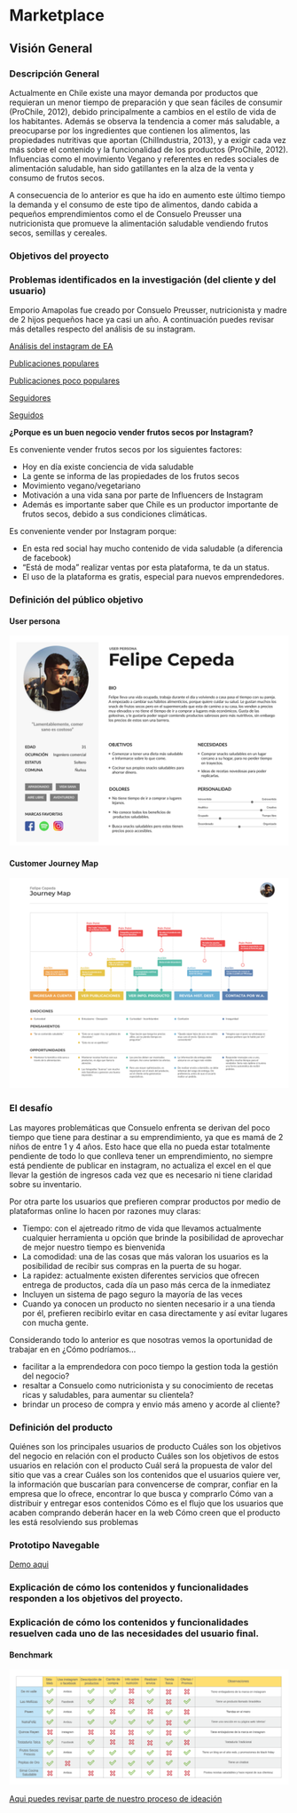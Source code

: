 # Marketplace

## Visión General

### Descripción General

Actualmente en Chile existe una mayor demanda por productos que requieran un menor tiempo de preparación y que sean fáciles de consumir (ProChile, 2012), debido principalmente a cambios en el estilo de vida de los habitantes. Además se observa la tendencia a comer más saludable, a preocuparse por los ingredientes que contienen los alimentos, las propiedades nutritivas que aportan (ChilIndustria, 2013), y a exigir cada vez más sobre el contenido y la funcionalidad de los productos (ProChile, 2012). Influencias como el movimiento Vegano y referentes en redes sociales de alimentación saludable, han sido gatillantes en la alza de la venta y consumo de frutos secos.

A consecuencia de lo anterior es que ha ido en aumento este último tiempo la demanda y el consumo de este tipo de alimentos, dando cabida a pequeños emprendimientos como el de Consuelo Preusser una nutricionista que promueve la alimentación saludable vendiendo frutos secos, semillas y cereales.

### Objetivos del proyecto



### Problemas identificados en la investigación (del cliente y del usuario)


Emporio Amapolas fue creado por Consuelo Preusser, nutricionista y madre de 2 hijos pequeños hace ya casi un año. A continuación puedes revisar más detalles respecto del análisis de su instagram.

[Análisis del instagram de EA](https://docs.google.com/document/d/1LLvDtsL75AYOwp0q8whOlEDzfArTKye1I95G9FlN4Pc/edit?usp=sharing)

[Publicaciones populares](https://docs.google.com/document/d/1qoRcz0cLEy_RV-0ztlaqB8CnLmD0aS-oGG0E8UHLFNE/edit?usp=sharing)

[Publicaciones poco populares](https://docs.google.com/document/d/1qEoVhrFvXcBxIMoZQTLUS4HXXj5cgVVIfJAkK0Yxr1w/edit?usp=sharing)

[Seguidores](https://docs.google.com/document/d/1ToBB-g4D4Vi384yQ3OeaLL_dWDjz3MCtdxlwEuAC0JQ/edit?usp=sharing)

[Seguidos](https://docs.google.com/document/d/1DeKl7E98Gqjb0k9fObcy4hUY2V0X7KX-tTXV5YZe3ZE/edit?usp=sharing)



**¿Porque es un buen negocio vender frutos secos por Instagram?**

Es conveniente vender frutos secos por los siguientes factores:
- Hoy en día existe conciencia de vida saludable
- La gente se informa de las propiedades de los frutos secos
- Movimiento vegano/vegetariano
- Motivación a una vida sana por parte de Influencers de Instagram
- Además es importante saber que Chile es un productor importante de frutos secos, debido a sus condiciones climáticas.

Es conveniente vender por Instagram porque:
- En esta red social hay mucho contenido de vida saludable (a diferencia de facebook)
- “Está de moda” realizar ventas por esta plataforma, te da un status.
- El uso de la plataforma es gratis, especial para nuevos emprendedores.

### Definición del público objetivo

#### User persona
<p align="center">
<img src="src/img/readme/UserPersona.png">
</p>

#### Customer Journey Map
<p align="center">
<img src="src/img/readme/CostumerJourneyMap.png">
</p>


### El desafío

Las mayores problemáticas que Consuelo enfrenta se derivan del poco tiempo que tiene para destinar a su emprendimiento, ya que es mamá de 2 niños de entre 1 y 4 años. Esto hace que ella no pueda estar totalmente pendiente de todo lo que conlleva tener un emprendimiento, no siempre está pendiente de publicar en instagram, no actualiza el excel en el que llevar la gestión de ingresos cada vez que es necesario ni tiene claridad sobre su inventario. 

Por otra parte los usuarios que prefieren comprar productos por medio de plataformas online lo hacen por razones muy claras:
- Tiempo: con el ajetreado ritmo de vida que llevamos actualmente cualquier herramienta u opción que brinde la posibilidad de aprovechar de mejor nuestro tiempo es bienvenida
- La comodidad: una de las cosas que más valoran los usuarios es la posibilidad de recibir sus compras en la puerta de su hogar.
- La rapidez: actualmente existen diferentes servicios que ofrecen entrega de productos, cada día un paso más cerca de la inmediatez
- Incluyen un sistema de pago seguro la mayoría de las veces
- Cuando ya conocen un producto no sienten necesario ir a una tienda por él, prefieren recibirlo evitar en casa directamente y así evitar lugares con mucha gente.

Considerando todo lo anterior es que nosotras vemos la oportunidad de trabajar en en ¿Cómo podríamos... 

- facilitar a la emprendedora con poco tiempo la gestion toda la gestión del negocio?
- resaltar a Consuelo como nutricionista y su conocimiento de recetas ricas y saludables, para aumentar su clientela?
- brindar un proceso de compra y envio más ameno y acorde al cliente?


### Definición del producto


Quiénes son los principales usuarios de producto
Cuáles son los objetivos del negocio en relación con el producto
Cuáles son los objetivos de estos usuarios en relación con el producto
Cuál será la propuesta de valor del sitio que vas a crear
Cuáles son los contenidos que el usuarios quiere ver, la información que buscarían para convencerse de comprar, confiar en la empresa que lo ofrece, encontrar lo que busca y comprarlo
Cómo van a distribuir y entregar esos contenidos
Cómo es el flujo que los usuarios que acaben comprando deberán hacer en la web
Cómo creen que el producto les está resolviendo sus problemas

### Prototipo Navegable
[Demo aqui](https://www.figma.com/proto/T9gsNtSmbffga3cREwk65ngH/Prototipo-navegable-EA?scaling=min-zoom)


### Explicación de cómo los contenidos y funcionalidades responden a los objetivos del proyecto.

### Explicación de cómo los contenidos y funcionalidades resuelven cada uno de las necesidades del usuario final.


#### Benchmark
<p align="center">
<img src="src/img/readme/benchmark-placemarket.png">
</p>


[Aqui puedes revisar parte de nuestro proceso de ideación](https://realtimeboard.com/welcomeonboard/VECGVSocb2IMkJU8cDxpLLcWN14ouJx6qKpaL3031lAPlxtMPhF4yhEeUkyyMAB5)